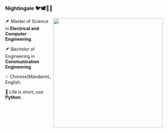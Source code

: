 ### Nightingale 🐦🕊️🦜🦤
<img align=right src="https://github-readme-stats.vercel.app/api/top-langs/?username=yyyeying&layout=compact&count_private=true&langs_count=8&hide=html,actionscript,tex,shaderlab" width='350"' />


🪶 Master of Science in **Electrical and Computer Engineering**.

🪶 Bachelor of Engineering in **Communication Engineering**

✨ Chinese(Mandarin), English.

🐍 Life is short, use **Python**.

<!--
**yyyeying/yyyeying** is a ✨ _special_ ✨ repository because its `README.md` (this file) appears on your GitHub profile.

Here are some ideas to get you started:

- 🔭 I’m currently working on ...
- 🌱 I’m currently learning ...
- 👯 I’m looking to collaborate on ...
- 🤔 I’m looking for help with ...
- 💬 Ask me about ...
- 📫 How to reach me: ...
- 😄 Pronouns: ...
- ⚡ Fun fact: ...
-->
